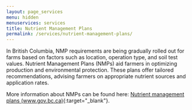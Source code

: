```yaml
---
layout: page_services
menu: hidden
menuservices: services
title: Nutrient Management Plans
permalink: /services/nutrient-management-plans/
---
```

In British Columbia, NMP requirements are being gradually rolled out for farms based on factors such as location, operation type, and soil test values.
Nutrient Management Plans (NMPs) aid farmers in optimizing production and environmental protection. These plans offer tailored recommendations, advising farmers on appropriate nutrient sources and application rates.

More information about NMPs can be found here: [Nutrient management plans
 (www.gov.bc.ca)](https://www2.gov.bc.ca/gov/content/industry/agriculture-seafood/agricultural-land-and-environment/soil-nutrients/nutrient-management/nutrient-management-plans){:target="_blank"}.
